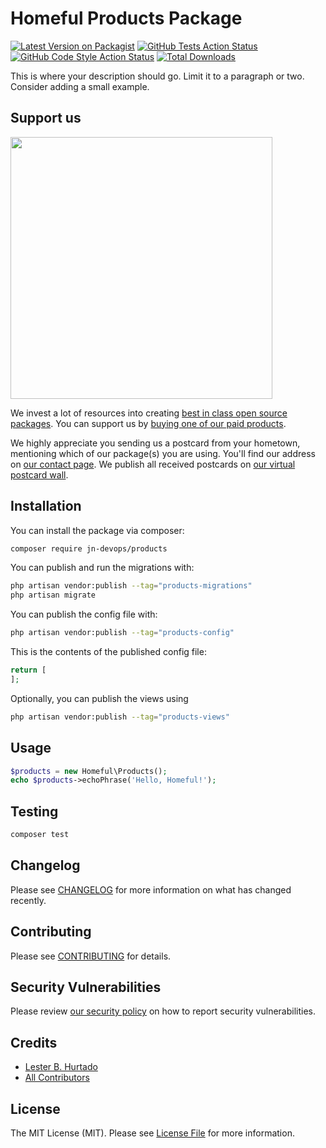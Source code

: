 # Homeful Products Package

[![Latest Version on Packagist](https://img.shields.io/packagist/v/jn-devops/products.svg?style=flat-square)](https://packagist.org/packages/jn-devops/products)
[![GitHub Tests Action Status](https://img.shields.io/github/actions/workflow/status/jn-devops/products/run-tests.yml?branch=main&label=tests&style=flat-square)](https://github.com/jn-devops/products/actions?query=workflow%3Arun-tests+branch%3Amain)
[![GitHub Code Style Action Status](https://img.shields.io/github/actions/workflow/status/jn-devops/products/fix-php-code-style-issues.yml?branch=main&label=code%20style&style=flat-square)](https://github.com/jn-devops/products/actions?query=workflow%3A"Fix+PHP+code+style+issues"+branch%3Amain)
[![Total Downloads](https://img.shields.io/packagist/dt/jn-devops/products.svg?style=flat-square)](https://packagist.org/packages/jn-devops/products)

This is where your description should go. Limit it to a paragraph or two. Consider adding a small example.

## Support us

[<img src="https://github-ads.s3.eu-central-1.amazonaws.com/products.jpg?t=1" width="419px" />](https://spatie.be/github-ad-click/products)

We invest a lot of resources into creating [best in class open source packages](https://spatie.be/open-source). You can support us by [buying one of our paid products](https://spatie.be/open-source/support-us).

We highly appreciate you sending us a postcard from your hometown, mentioning which of our package(s) you are using. You'll find our address on [our contact page](https://spatie.be/about-us). We publish all received postcards on [our virtual postcard wall](https://spatie.be/open-source/postcards).

## Installation

You can install the package via composer:

```bash
composer require jn-devops/products
```

You can publish and run the migrations with:

```bash
php artisan vendor:publish --tag="products-migrations"
php artisan migrate
```

You can publish the config file with:

```bash
php artisan vendor:publish --tag="products-config"
```

This is the contents of the published config file:

```php
return [
];
```

Optionally, you can publish the views using

```bash
php artisan vendor:publish --tag="products-views"
```

## Usage

```php
$products = new Homeful\Products();
echo $products->echoPhrase('Hello, Homeful!');
```

## Testing

```bash
composer test
```

## Changelog

Please see [CHANGELOG](CHANGELOG.md) for more information on what has changed recently.

## Contributing

Please see [CONTRIBUTING](CONTRIBUTING.md) for details.

## Security Vulnerabilities

Please review [our security policy](../../security/policy) on how to report security vulnerabilities.

## Credits

- [Lester B. Hurtado](https://github.com/jn-devops)
- [All Contributors](../../contributors)

## License

The MIT License (MIT). Please see [License File](LICENSE.md) for more information.
